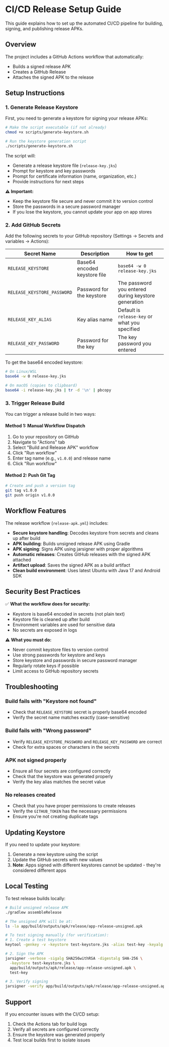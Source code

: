 # CI/CD Release Setup Guide

This guide explains how to set up the automated CI/CD pipeline for building, signing, and publishing release APKs.

## Overview

The project includes a GitHub Actions workflow that automatically:
- Builds a signed release APK
- Creates a GitHub Release
- Attaches the signed APK to the release

## Setup Instructions

### 1. Generate Release Keystore

First, you need to generate a keystore for signing your release APKs:

```bash
# Make the script executable (if not already)
chmod +x scripts/generate-keystore.sh

# Run the keystore generation script
./scripts/generate-keystore.sh
```

The script will:
- Generate a release keystore file (`release-key.jks`)
- Prompt for keystore and key passwords
- Prompt for certificate information (name, organization, etc.)
- Provide instructions for next steps

**⚠️ Important:** 
- Keep the keystore file secure and never commit it to version control
- Store the passwords in a secure password manager
- If you lose the keystore, you cannot update your app on app stores

### 2. Add GitHub Secrets

Add the following secrets to your GitHub repository (Settings → Secrets and variables → Actions):

| Secret Name | Description | How to get |
|-------------|-------------|------------|
| `RELEASE_KEYSTORE` | Base64 encoded keystore file | `base64 -w 0 release-key.jks` |
| `RELEASE_KEYSTORE_PASSWORD` | Password for the keystore | The password you entered during keystore generation |
| `RELEASE_KEY_ALIAS` | Key alias name | Default is `release-key` or what you specified |
| `RELEASE_KEY_PASSWORD` | Password for the key | The key password you entered |

To get the base64 encoded keystore:
```bash
# On Linux/WSL
base64 -w 0 release-key.jks

# On macOS (copies to clipboard)
base64 -i release-key.jks | tr -d '\n' | pbcopy
```

### 3. Trigger Release Build

You can trigger a release build in two ways:

#### Method 1: Manual Workflow Dispatch
1. Go to your repository on GitHub
2. Navigate to "Actions" tab
3. Select "Build and Release APK" workflow
4. Click "Run workflow"
5. Enter tag name (e.g., `v1.0.0`) and release name
6. Click "Run workflow"

#### Method 2: Push Git Tag
```bash
# Create and push a version tag
git tag v1.0.0
git push origin v1.0.0
```

## Workflow Features

The release workflow (`release-apk.yml`) includes:

- **Secure keystore handling**: Decodes keystore from secrets and cleans up after build
- **APK building**: Builds unsigned release APK using Gradle
- **APK signing**: Signs APK using jarsigner with proper algorithms
- **Automatic releases**: Creates GitHub releases with the signed APK attached
- **Artifact upload**: Saves the signed APK as a build artifact
- **Clean build environment**: Uses latest Ubuntu with Java 17 and Android SDK

## Security Best Practices

✅ **What the workflow does for security:**
- Keystore is base64 encoded in secrets (not plain text)
- Keystore file is cleaned up after build
- Environment variables are used for sensitive data
- No secrets are exposed in logs

⚠️ **What you must do:**
- Never commit keystore files to version control
- Use strong passwords for keystore and keys
- Store keystore and passwords in secure password manager
- Regularly rotate keys if possible
- Limit access to GitHub repository secrets

## Troubleshooting

### Build fails with "Keystore not found"
- Check that `RELEASE_KEYSTORE` secret is properly base64 encoded
- Verify the secret name matches exactly (case-sensitive)

### Build fails with "Wrong password"
- Verify `RELEASE_KEYSTORE_PASSWORD` and `RELEASE_KEY_PASSWORD` are correct
- Check for extra spaces or characters in the secrets

### APK not signed properly
- Ensure all four secrets are configured correctly
- Check that the keystore was generated properly
- Verify the key alias matches the secret value

### No releases created
- Check that you have proper permissions to create releases
- Verify the `GITHUB_TOKEN` has the necessary permissions
- Ensure you're not creating duplicate tags

## Updating Keystore

If you need to update your keystore:

1. Generate a new keystore using the script
2. Update the GitHub secrets with new values
3. **Note**: Apps signed with different keystores cannot be updated - they're considered different apps

## Local Testing

To test release builds locally:

```bash
# Build unsigned release APK
./gradlew assembleRelease

# The unsigned APK will be at:
ls -la app/build/outputs/apk/release/app-release-unsigned.apk

# To test signing manually (for verification):
# 1. Create a test keystore
keytool -genkey -v -keystore test-keystore.jks -alias test-key -keyalg RSA -keysize 2048 -validity 365

# 2. Sign the APK
jarsigner -verbose -sigalg SHA256withRSA -digestalg SHA-256 \
  -keystore test-keystore.jks \
  app/build/outputs/apk/release/app-release-unsigned.apk \
  test-key

# 3. Verify signing
jarsigner -verify app/build/outputs/apk/release/app-release-unsigned.apk
```

## Support

If you encounter issues with the CI/CD setup:
1. Check the Actions tab for build logs
2. Verify all secrets are configured correctly
3. Ensure the keystore was generated properly
4. Test local builds first to isolate issues
